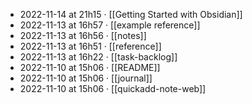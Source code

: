 - 2022-11-14 at 21h15 · [[Getting Started with Obsidian]]
- 2022-11-13 at 16h57 · [[example reference]]
- 2022-11-13 at 16h56 · [[notes]]
- 2022-11-13 at 16h51 · [[reference]]
- 2022-11-13 at 16h22 · [[task-backlog]]
- 2022-11-10 at 15h06 · [[README]]
- 2022-11-10 at 15h06 · [[journal]]
- 2022-11-10 at 15h06 · [[quickadd-note-web]]

